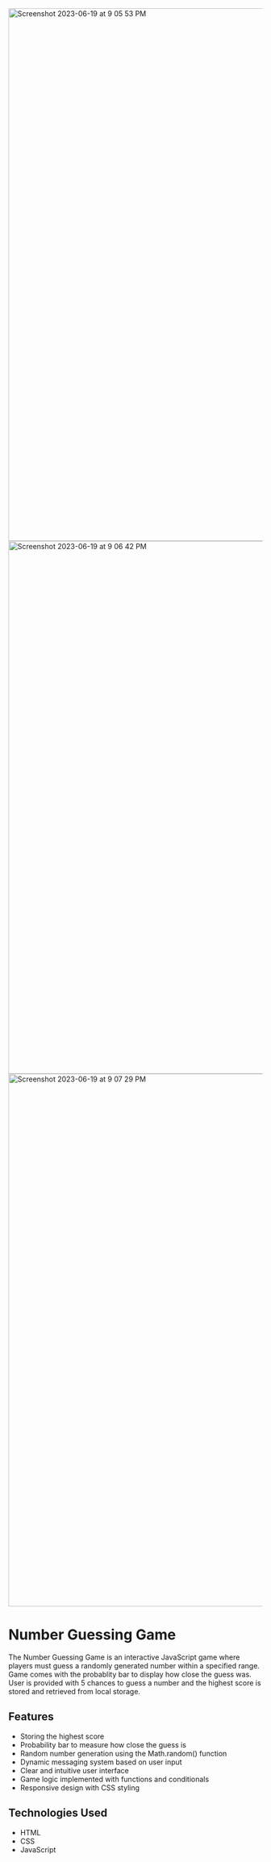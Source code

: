 
<img width="1057" alt="Screenshot 2023-06-19 at 9 05 53 PM" src="https://github.com/nsaini-05/Number-Guess-Game/assets/12828781/17af2288-cb80-45d9-9c37-150dd87a9fa8">

<img width="1057" alt="Screenshot 2023-06-19 at 9 06 42 PM" src="https://github.com/nsaini-05/Number-Guess-Game/assets/12828781/e60c7d25-03fc-418e-a50e-98f448e78f0b">

<img width="1057" alt="Screenshot 2023-06-19 at 9 07 29 PM" src="https://github.com/nsaini-05/Number-Guess-Game/assets/12828781/51d0dcd8-98b2-475b-b22d-33dd28052529">

# Number Guessing Game
The Number Guessing Game is an interactive JavaScript game where players must guess a randomly generated number within a specified range. Game comes with the probablity bar to display how close the guess was. User is provided with 5 chances to guess a number and the highest score is stored and retrieved from local storage.

## Features
- Storing the highest score
- Probability bar to measure how close the guess is
- Random number generation using the Math.random() function
- Dynamic messaging system based on user input
- Clear and intuitive user interface
- Game logic implemented with functions and conditionals
- Responsive design with CSS styling

## Technologies Used
- HTML
- CSS
- JavaScript
